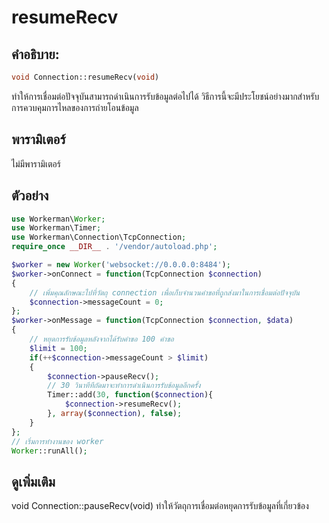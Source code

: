 # resumeRecv
## คำอธิบาย:
```php
void Connection::resumeRecv(void)
```

ทำให้การเชื่อมต่อปัจจุบันสามารถดำเนินการรับข้อมูลต่อไปได้ วิธีการนี้จะมีประโยชน์อย่างมากสำหรับการควบคุมการไหลของการถ่ายโอนข้อมูล

## พารามิเตอร์

ไม่มีพารามิเตอร์

## ตัวอย่าง

```php
use Workerman\Worker;
use Workerman\Timer;
use Workerman\Connection\TcpConnection;
require_once __DIR__ . '/vendor/autoload.php';

$worker = new Worker('websocket://0.0.0.0:8484');
$worker->onConnect = function(TcpConnection $connection)
{
    // เพิ่มคุณลักษณะไปที่วัตถุ connection เพื่อเก็บจำนวนคำขอที่ถูกส่งมาในการเชื่อมต่อปัจจุบัน
    $connection->messageCount = 0;
};
$worker->onMessage = function(TcpConnection $connection, $data)
{
    // หยุดการรับข้อมูลหลังจากได้รับคำขอ 100 คำขอ
    $limit = 100;
    if(++$connection->messageCount > $limit)
    {
        $connection->pauseRecv();
        // 30 วินาทีทีถัดมาจะทำการดำเนินการรับข้อมูลอีกครั้ง
        Timer::add(30, function($connection){
            $connection->resumeRecv();
        }, array($connection), false);
    }
};
// เริ่มการทำงานของ worker
Worker::runAll();
```

## ดูเพิ่มเติม
void Connection::pauseRecv(void) ทำให้วัตถุการเชื่อมต่อหยุดการรับข้อมูลที่เกี่ยวข้อง
